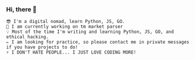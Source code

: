 ### Hi, there 👋

    😎 I'm a digital nomad, learn Python, JS, GO.
    🚀 I am currently working on tm market parser
    💡 Most of the time I'm writing and learning Python, JS, GO, and ethical hacking.
    ✏️ I am looking for practice, so please contact me in private messages if you have projects to do!
    ⚡️ I DON'T HATE PEOPLE... I JUST LOVE CODING MORE!

<!--
**Kelrix/kelrix** is a ✨ _special_ ✨ repository because its `README.md` (this file) appears on your GitHub profile.

Here are some ideas to get you started:

- 🔭 I’m currently working on ...
- 🌱 I’m currently learning ...
- 👯 I’m looking to collaborate on ...
- 🤔 I’m looking for help with ...
- 💬 Ask me about ...
- 📫 How to reach me: ...
- 😄 Pronouns: ...
- ⚡ Fun fact: ...
-->
